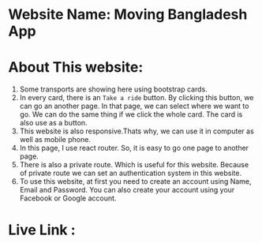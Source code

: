 # Website Name:  Moving Bangladesh App

# About This website:
1. Some transports are showing here using bootstrap cards.
2. In every card, there is an `Take a ride` button. By clicking this button, we can go an another page. In that page, we can select where we want to go. We can do the same thing if we click the whole card. The card is also use as a button.
3. This website is also responsive.Thats why, we can use it in computer as well as mobile phone.
4. In this page, I use react router. So, it is easy to go one page to another page.
5. There is also a private route. Which is useful for this website. Because of private route we can set an authentication system in this website. 
6. To use this website, at first you need to create an account using Name, Email and Password. You can also create your account using your Facebook or Google account.


# Live Link : 
# 
